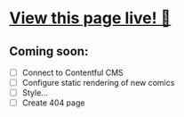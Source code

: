 # [View this page live! 🎉](https://the-orange-runner.vercel.app/)

## Coming soon:

- [ ] Connect to Contentful CMS
- [ ] Configure static rendering of new comics
- [ ] Style...
- [ ] Create 404 page
